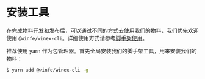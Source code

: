 # 安装工具

在完成物料开发和发布后，可以通过不同的方式去使用我们的物料，我们优先欢迎使用 `@winfe/winex-cli`。详细使用方式请参考[脚手架使用](https://cool-fe.github.io/docs-winex-cli/)。

推荐使用 yarn 作为包管理器。首先全局安装我们的脚手架工具，用来安装我们的物料：

```bash
$ yarn add @winfe/winex-cli -g
```
